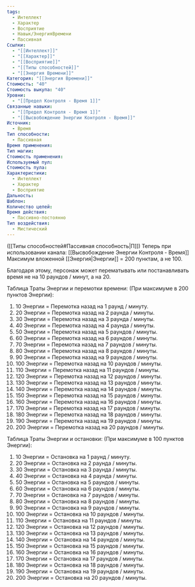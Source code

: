 ```yaml
---
tags:
  - Интеллект
  - Характер
  - Восприятие
  - Навык/ЭнергияВремени
  - Пассивная
Ссылки:
  - "[[Интеллект]]"
  - "[[Характер]]"
  - "[[Восприятие]]"
  - "[[Типы способностей]]"
  - "[[Энергия Времени]]"
Категория: "[[Энергия Времени]]"
Стоимость: "40"
Стоимость выкупа: "40"
Уровни:
  - "[[Предел Контроля - Время 1]]"
Связанные навыки:
  - "[[Предел Контроля - Время 1]]"
  - "[[Высвобождение Энергии Контроля - Время]]"
Источник:
  - Время
Тип способности:
  - Пассивная
Время применения: 
Тип магии: 
Стоимость применения: 
Используемый пул: 
Стоимость пула: 
Характеристики:
  - Интеллект
  - Характер
  - Восприятие
Дальность: 
Шаблон: 
Количество целей: 
Время действия:
  - Пассивно-постоянно
Тип воздействия:
  - Мистический
---
```

([[Типы способностей#Пассивная способность|П]]) Теперь при использовании канала: [[Высвобождение Энергии Контроля - Время]] Максимум вложенной [[Энергия|Энергии]] = 200 пунктам, а не 100.

Благодаря этому, персонаж может перематывать или постанавливать время не на 10 раундов / минут, а на 20. 

Таблица Траты Энергии и перемотки времени:
(При максимуме в 200 пунктов Энергии):

1. 10 Энергии = Перемотка назад на 1 раунд / минуту.
2. 20 Энергии = Перемотка назад на 2 раунда / минуты.
3. 30 Энергии = Перемотка назад на 3 раунда / минуты. 
4. 40 Энергии = Перемотка назад на 4 раунда / минуты. 
5. 50 Энергии = Перемотка назад на 5 раундов / минуты.
6. 60 Энергии = Перемотка назад на 6 раундов / минуты.
7. 70 Энергии = Перемотка назад на 7 раундов / минуты.
8. 80 Энергии = Перемотка назад на 8 раундов / минуты.
9. 90 Энергии = Перемотка назад на 9 раундов / минуты.
10. 100 Энергии = Перемотка назад на 10 раундов / минуты.
11. 110 Энергии = Перемотка назад на 11 раундов / минуты.
12. 120 Энергии = Перемотка назад на 12 раундов / минуты.
13. 130 Энергии = Перемотка назад на 13 раундов / минуты.
14. 140 Энергии = Перемотка назад на 14 раундов / минуты.
15. 150 Энергии = Перемотка назад на 15 раундов / минуты.
16. 160 Энергии = Перемотка назад на 16 раундов / минуты.
17. 170 Энергии = Перемотка назад на 17 раундов / минуты.
18. 180 Энергии = Перемотка назад на 18 раундов / минуты.
19. 190 Энергии = Перемотка назад на 19 раундов / минуты.
20. 200 Энергии = Перемотка назад на 20 раундов / минуты.

Таблица Траты Энергии и остановки:
(При максимуме в 100 пунктов Энергии):

1. 10 Энергии = Остановка на 1 раунд / минуту.
2. 20 Энергии = Остановка на 2 раунда / минуты.
3. 30 Энергии = Остановка на 3 раунда / минуты. 
4. 40 Энергии = Остановка на 4 раунда / минуты. 
5. 50 Энергии = Остановка на 5 раундов / минуты. 
6. 60 Энергии = Остановка на 6 раундов / минуты.
7. 70 Энергии = Остановка на 7 раундов / минуты.
8. 80 Энергии = Остановка на 8 раундов / минуты.
9. 90 Энергии = Остановка на 9 раундов / минуты.
10. 100 Энергии = Остановка на 10 раундов / минуты.
11. 110 Энергии = Остановка на 11 раундов / минуты.
12. 120 Энергии = Остановка на 12 раундов / минуты.
13. 130 Энергии = Остановка на 13 раундов / минуты.
14. 140 Энергии = Остановка на 14 раундов / минуты.
15. 150 Энергии = Остановка на 15 раундов / минуты.
16. 160 Энергии = Остановка на 16 раундов / минуты.
17. 170 Энергии = Остановка на 17 раундов / минуты.
18. 180 Энергии = Остановка на 18 раундов / минуты.
19. 190 Энергии = Остановка на 19 раундов / минуты.
20. 200 Энергии = Остановка на 20 раундов / минуты. 